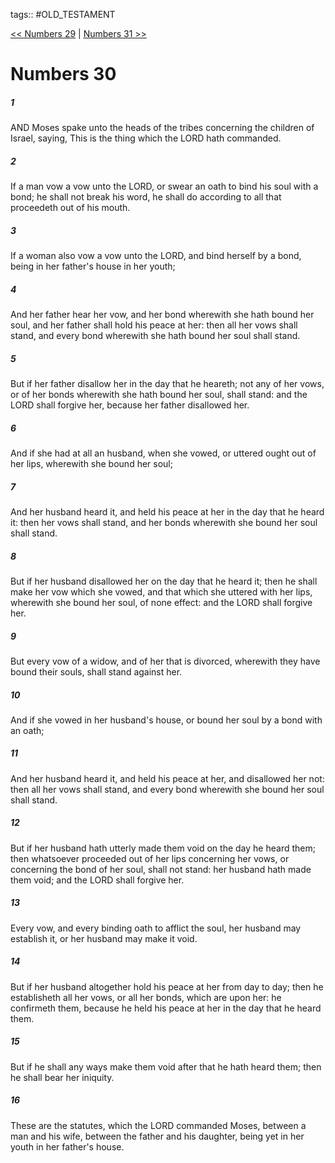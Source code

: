tags:: #OLD_TESTAMENT

[<< Numbers 29](OLD_TESTAMENT/04_Numbers/Numbers_29.md) | [Numbers 31 >>](OLD_TESTAMENT/04_Numbers/Numbers_31.md)

# Numbers 30

##### 1

AND Moses spake unto the heads of the tribes concerning the children of Israel, saying, This is the thing which the LORD hath commanded.

##### 2

If a man vow a vow unto the LORD, or swear an oath to bind his soul with a bond; he shall not break his word, he shall do according to all that proceedeth out of his mouth.

##### 3

If a woman also vow a vow unto the LORD, and bind herself by a bond, being in her father's house in her youth;

##### 4

And her father hear her vow, and her bond wherewith she hath bound her soul, and her father shall hold his peace at her: then all her vows shall stand, and every bond wherewith she hath bound her soul shall stand.

##### 5

But if her father disallow her in the day that he heareth; not any of her vows, or of her bonds wherewith she hath bound her soul, shall stand: and the LORD shall forgive her, because her father disallowed her.

##### 6

And if she had at all an husband, when she vowed, or uttered ought out of her lips, wherewith she bound her soul;

##### 7

And her husband heard it, and held his peace at her in the day that he heard it: then her vows shall stand, and her bonds wherewith she bound her soul shall stand.

##### 8

But if her husband disallowed her on the day that he heard it; then he shall make her vow which she vowed, and that which she uttered with her lips, wherewith she bound her soul, of none effect: and the LORD shall forgive her.

##### 9

But every vow of a widow, and of her that is divorced, wherewith they have bound their souls, shall stand against her.

##### 10

And if she vowed in her husband's house, or bound her soul by a bond with an oath;

##### 11

And her husband heard it, and held his peace at her, and disallowed her not: then all her vows shall stand, and every bond wherewith she bound her soul shall stand.

##### 12

But if her husband hath utterly made them void on the day he heard them; then whatsoever proceeded out of her lips concerning her vows, or concerning the bond of her soul, shall not stand: her husband hath made them void; and the LORD shall forgive her.

##### 13

Every vow, and every binding oath to afflict the soul, her husband may establish it, or her husband may make it void.

##### 14

But if her husband altogether hold his peace at her from day to day; then he establisheth all her vows, or all her bonds, which are upon her: he confirmeth them, because he held his peace at her in the day that he heard them.

##### 15

But if he shall any ways make them void after that he hath heard them; then he shall bear her iniquity.

##### 16

These are the statutes, which the LORD commanded Moses, between a man and his wife, between the father and his daughter, being yet in her youth in her father's house.
